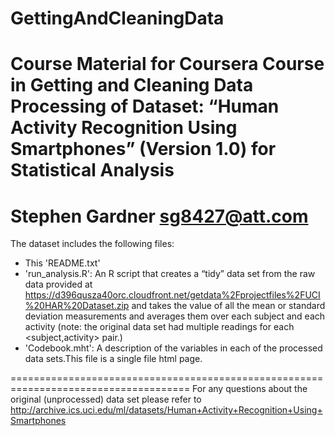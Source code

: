 GettingAndCleaningData
======================

Course Material for Coursera Course in Getting and Cleaning Data
Processing of Dataset: 
“Human Activity Recognition Using Smartphones” (Version 1.0) for Statistical Analysis
=====================================================================================
Stephen Gardner
sg8427@att.com
=====================================================================================
The  dataset includes the following files:
- This 'README.txt'
- 'run_analysis.R': An R script that creates a “tidy” data set from the raw data provided at 
https://d396qusza40orc.cloudfront.net/getdata%2Fprojectfiles%2FUCI%20HAR%20Dataset.zip and 
takes the value of all the mean or standard deviation measurements and averages them over each 
subject and each activity (note: the original data set had multiple readings for each <subject,activity> 
pair.)  
- 'Codebook.mht': A description of the variables in each of the processed data sets.This file is a single file html page.

=====================================================================================
For any questions about the original (unprocessed) data set please refer to 
http://archive.ics.uci.edu/ml/datasets/Human+Activity+Recognition+Using+Smartphones


